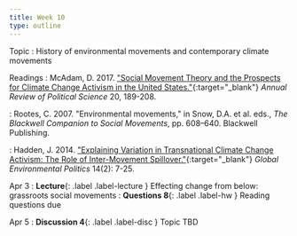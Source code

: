 ```yaml
---
title: Week 10
type: outline
---
```


Topic
: History of environmental movements and contemporary climate movements

Readings
: McAdam, D. 2017. ["Social Movement Theory and the Prospects for Climate Change Activism in the United States."](https://doi.org/10.1146/annurev-polisci-052615-025801){:target="_blank"} _Annual Review of Political Science_ 20, 189-208.

: Rootes, C. 2007. "Environmental movements," in Snow, D.A. et al. eds., _The Blackwell Companion to Social Movements_, pp. 608–640. Blackwell Publishing.

: Hadden, J. 2014. ["Explaining Variation in Transnational Climate Change Activism: The Role of Inter-Movement Spillover."](https://doi.org/10.1162/GLEP_a_00225){:target="_blank"} _Global Environmental Politics_ 14(2): 7-25.


Apr 3
: **Lecture**{: .label .label-lecture } Effecting change from below: grassroots social movements
: **Questions 8**{: .label .label-hw } Reading questions due

Apr 5
: **Discussion 4**{: .label .label-disc } Topic TBD
